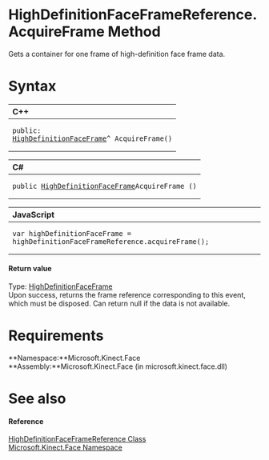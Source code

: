 HighDefinitionFaceFrameReference.AcquireFrame Method  
====================================================  

Gets a container for one frame of high-definition face frame data. <span id="syntaxSection"></span>

Syntax  
======  

<table>
<colgroup>
<col width="100%" />
</colgroup>
<thead>
<tr class="header">
<th align="left">C++</th>
</tr>
</thead>
<tbody>
<tr class="odd">
<td align="left"><pre><code>public:  
<a href="../../HighDefinitionFaceFrame.md">HighDefinitionFaceFrame</a>^ AcquireFrame()</code></pre></td>
</tr>
</tbody>
</table>

<table>
<colgroup>
<col width="100%" />
</colgroup>
<thead>
<tr class="header">
<th align="left">C#</th>
</tr>
</thead>
<tbody>
<tr class="odd">
<td align="left"><pre><code>public <a href="../../HighDefinitionFaceFrame.md">HighDefinitionFaceFrame</a>AcquireFrame ()</code></pre></td>
</tr>
</tbody>
</table>

<table>
<colgroup>
<col width="100%" />
</colgroup>
<thead>
<tr class="header">
<th align="left">JavaScript</th>
</tr>
</thead>
<tbody>
<tr class="odd">
<td align="left"><pre><code>var highDefinitionFaceFrame = highDefinitionFaceFrameReference.acquireFrame();</code></pre></td>
</tr>
</tbody>
</table>

<span id="ID4EP"></span>
#### Return value  

Type: [HighDefinitionFaceFrame](../../HighDefinitionFaceFrame.md)  
Upon success, returns the frame reference corresponding to this event, which must be disposed. Can return null if the data is not available.  

<span id="requirements"></span>

Requirements  
============  

**Namespace:**Microsoft.Kinect.Face  
**Assembly:**Microsoft.Kinect.Face (in microsoft.kinect.face.dll)  

<span id="ID4E1"></span>

See also  
========  

<span id="ID4E3"></span>
#### Reference  

[HighDefinitionFaceFrameReference Class](../../HighDefinitionFaceFrameR.md)  
 [Microsoft.Kinect.Face Namespace](../../../Kinect.Face.md)  



<!--Please do not edit the data in the comment block below.-->
<!--
TOCTitle : AcquireFrame Method
RLTitle : HighDefinitionFaceFrameReference.AcquireFrame Method
KeywordK : AcquireFrame method
KeywordK : HighDefinitionFaceFrameReference.AcquireFrame method
KeywordF : Microsoft.Kinect.Face.HighDefinitionFaceFrameReference.AcquireFrame
KeywordF : HighDefinitionFaceFrameReference.AcquireFrame
KeywordF : AcquireFrame
KeywordF : Microsoft.Kinect.Face.HighDefinitionFaceFrameReference.AcquireFrame
KeywordA : M:Microsoft.Kinect.Face.HighDefinitionFaceFrameReference.AcquireFrame
AssetID : M:Microsoft.Kinect.Face.HighDefinitionFaceFrameReference.AcquireFrame
Locale : en-us
CommunityContent : 1
APIType : Managed
APILocation : microsoft.kinect.face.dll
APIName : Microsoft.Kinect.Face.HighDefinitionFaceFrameReference.AcquireFrame
TargetOS : Windows
TopicType : kbSyntax
DevLang : VB
DevLang : CSharp
DevLang : JavaScript
DevLang : C++
DocSet : K4Wv2
ProjType : K4Wv2Proj
Technology : Kinect for Windows
Product : Kinect for Windows SDK v2
productversion : 20
-->

